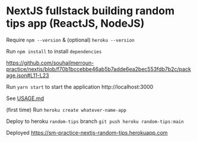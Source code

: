 # NextJS fullstack building random tips app (ReactJS, NodeJS)

Require `npm --version` & (optional) `heroku --version`

Run `npm install` to install `dependencies`

https://github.com/souhailmerroun-practice/nextjs/blob/f70b1bccebbe46ab5b7adde6ea2bec553fdb7b2c/package.json#L11-L23

Run `yarn start` to start the application http://localhost:3000

See [USAGE.md](docs/USAGE.md)

(first time) Run `heroku create whatever-name-app`

Deploy to heroku `random-tips` branch `git push heroku random-tips:main`

Deployed https://sm-practice-nextjs-random-tips.herokuapp.com